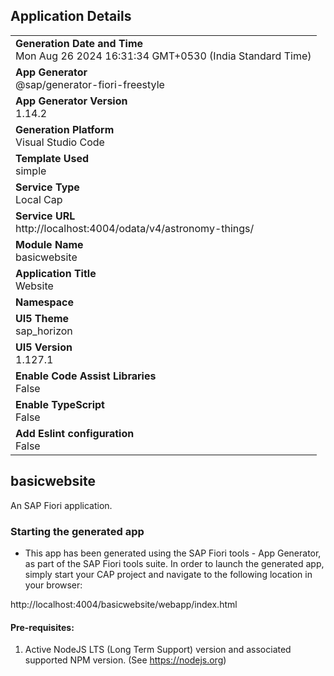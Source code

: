 ## Application Details
|               |
| ------------- |
|**Generation Date and Time**<br>Mon Aug 26 2024 16:31:34 GMT+0530 (India Standard Time)|
|**App Generator**<br>@sap/generator-fiori-freestyle|
|**App Generator Version**<br>1.14.2|
|**Generation Platform**<br>Visual Studio Code|
|**Template Used**<br>simple|
|**Service Type**<br>Local Cap|
|**Service URL**<br>http://localhost:4004/odata/v4/astronomy-things/|
|**Module Name**<br>basicwebsite|
|**Application Title**<br>Website|
|**Namespace**<br>|
|**UI5 Theme**<br>sap_horizon|
|**UI5 Version**<br>1.127.1|
|**Enable Code Assist Libraries**<br>False|
|**Enable TypeScript**<br>False|
|**Add Eslint configuration**<br>False|

## basicwebsite

An SAP Fiori application.

### Starting the generated app

-   This app has been generated using the SAP Fiori tools - App Generator, as part of the SAP Fiori tools suite.  In order to launch the generated app, simply start your CAP project and navigate to the following location in your browser:

http://localhost:4004/basicwebsite/webapp/index.html

#### Pre-requisites:

1. Active NodeJS LTS (Long Term Support) version and associated supported NPM version.  (See https://nodejs.org)


